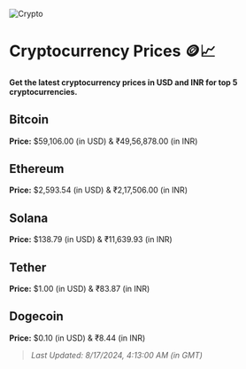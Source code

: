 
![Crypto](https://www.techguide.com.au/wp-content/uploads/2020/11/crypto3.jpeg)

# Cryptocurrency Prices 🪙📈

#### Get the latest cryptocurrency prices in USD and INR for top 5 cryptocurrencies.

## Bitcoin

**Price:** $59,106.00 (in USD) & ₹49,56,878.00 (in INR)

## Ethereum

**Price:** $2,593.54 (in USD) & ₹2,17,506.00 (in INR)

## Solana

**Price:** $138.79 (in USD) & ₹11,639.93 (in INR)

## Tether

**Price:** $1.00 (in USD) & ₹83.87 (in INR)

## Dogecoin

**Price:** $0.10 (in USD) & ₹8.44 (in INR)

> _Last Updated: 8/17/2024, 4:13:00 AM (in GMT)_
